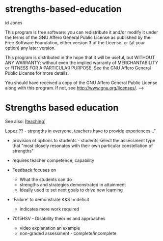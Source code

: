 # strengths-based-education

id Jones
 
 This program is free software: you can redistribute it and/or modify
 it under the terms of the GNU Affero General Public License as
 published by the Free Software Foundation, either version 3 of the
 License, or (at your option) any later version.
 
 This program is distributed in the hope that it will be useful,
 but WITHOUT ANY WARRANTY; without even the implied warranty of
 MERCHANTABILITY or FITNESS FOR A PARTICULAR PURPOSE.  See the
 GNU Affero General Public License for more details.
 
 You should have received a copy of the GNU Affero General Public License
 along with this program.  If not, see <http://www.gnu.org/licenses/>.
-->

# Strengths based education

See also: [[teaching]]

Lopez ?? - strengths in everyone, teachers have to provide experiences..."

- provision of options to students - students select the assessment type that "most closely resonates with their own particular constellation of strengths"
- requires teacher competence, capability
- Feedback focuses on 
  - What the students can do
  - strengths and strategies demonstrated in attainment
  - Ideally used to set next goals to drive new learning
- 'Failure' to demonstrate K&S != deficit
    - indicates more work required

- 7015HSV - Disability theories and approaches
  - video explanation an example
  - non-graded assessment - complete/incomplete

[//begin]: # "Autogenerated link references for markdown compatibility"
[teaching]: teaching "Teaching"
[//end]: # "Autogenerated link references"